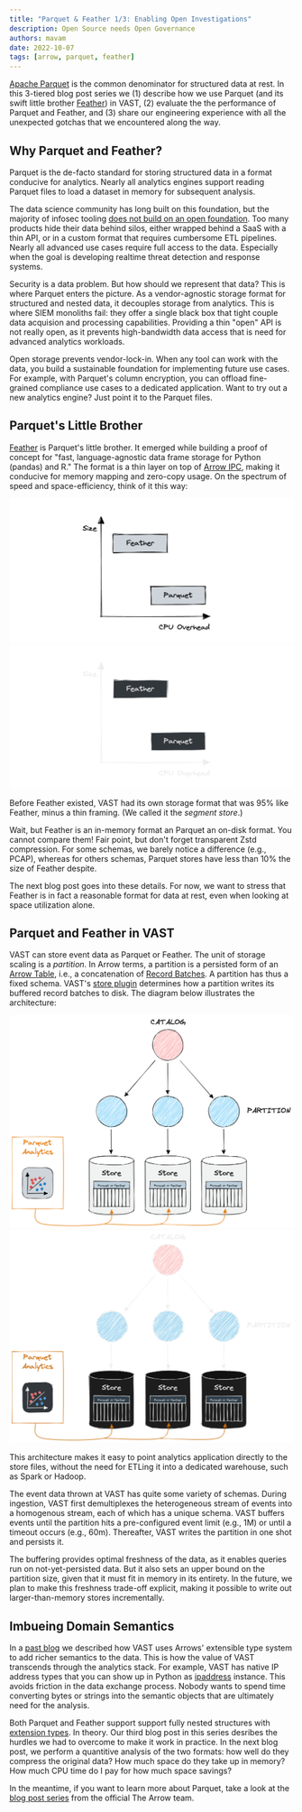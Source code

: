```yaml
---
title: "Parquet & Feather 1/3: Enabling Open Investigations"
description: Open Source needs Open Governance
authors: mavam
date: 2022-10-07
tags: [arrow, parquet, feather]
---
```


[Apache Parquet][parquet] is the common denominator for structured data at rest.
In this 3-tiered blog post series we (1) describe how we use Parquet (and its
swift little brother [Feather][feather]) in VAST, (2) evaluate the the
performance of Parquet and Feather, and (3) share our engineering experience
with all the unexpected gotchas that we encountered along the way.

[parquet]: https://parquet.apache.org/
[feather]: https://arrow.apache.org/docs/python/feather.html

<!--truncate-->

## Why Parquet and Feather?

Parquet is the de-facto standard for storing structured data in a format
conducive for analytics. Nearly all analytics engines support reading Parquet
files to load a dataset in memory for subsequent analysis.

The data science community has long built on this foundation, but the majority
of infosec tooling [does not build on an open
foundation](/docs/about/vision#the-soc-architecture-maze). Too many
products hide their data behind silos, either wrapped behind a SaaS with a thin
API, or in a custom format that requires cumbersome ETL pipelines. Nearly all
advanced use cases require full access to the data. Especially when
the goal is developing realtime threat detection and response systems.

Security is a data problem. But how should we represent that data? This is where
Parquet enters the picture. As a vendor-agnostic storage format for structured
and nested data, it decouples storage from analytics. This is where SIEM
monoliths fail: they offer a single black box that tight couple data acquision
and processing capabilities. Providing a thin "open" API is not really open, as
it prevents high-bandwidth data access that is need for advanced analytics
workloads.

Open storage prevents vendor-lock-in. When any tool can work with the data, you
build a sustainable foundation for implementing future use cases. For example,
with Parquet's column encryption, you can offload fine-grained compliance use
cases to a dedicated application. Want to try out a new analytics engine? Just
point it to the Parquet files.

## Parquet's Little Brother

[Feather][feather] is Parquet's little brother. It emerged while building a
proof of concept for "fast, language-agnostic data frame storage for Python
(pandas) and R." The format is a thin layer on top of [Arrow
IPC](https://arrow.apache.org/docs/python/ipc.html#ipc), making it conducive for
memory mapping and zero-copy usage. On the spectrum of speed and
space-efficiency, think of it this way:

![Parquet vs. Feather](parquet-vs-feather.light.png#gh-light-mode-only)
![Parquet vs. Feather](parquet-vs-feather.dark.png#gh-dark-mode-only)

Before Feather existed, VAST had its own storage format that was 95% like
Feather, minus a thin framing. (We called it the *segment store*.)

Wait, but Feather is an in-memory format an Parquet an on-disk format. You
cannot compare them! Fair point, but don't forget transparent Zstd compression.
For some schemas, we barely notice a difference (e.g., PCAP), whereas for others
schemas, Parquet stores have less than 10% the size of Feather despite.

The next blog post goes into these details. For now, we want to stress that
Feather is in fact a reasonable format for data at rest, even when looking at
space utilization alone.

## Parquet and Feather in VAST

VAST can store event data as Parquet or Feather. The unit of storage scaling is
a *partition*. In Arrow terms, a partition is a persisted form of an [Arrow
Table][arrow-table], i.e., a concatenation of [Record
Batches][arrow-record-batch]. A partition has thus a fixed schema. VAST's [store
plugin][store-plugin] determines how a partition writes its buffered record
batches to disk. The diagram below illustrates the architecture:

![Parquet Analytics](parquet-analytics.light.png#gh-light-mode-only)
![Parquet Analytics](parquet-analytics.dark.png#gh-dark-mode-only)

[arrow-table]: https://arrow.apache.org/docs/python/data.html#tables
[arrow-record-batch]: https://arrow.apache.org/docs/python/data.html#record-batches
[store-plugin]: /docs/understand/architecture/plugins#store

This architecture makes it easy to point analytics application directly to the
store files, without the need for ETLing it into a dedicated warehouse, such as
Spark or Hadoop.

The event data thrown at VAST has quite some variety of schemas. During
ingestion, VAST first demultiplexes the heterogeneous stream of events into a
homogenous stream, each of which has a unique schema. VAST buffers events until
the partition hits a pre-configured event limit (e.g., 1M) or until a timeout
occurs (e.g., 60m). Thereafter, VAST writes the partition in one shot and
persists it.

The buffering provides optimal freshness of the data, as it enables queries run
on not-yet-persisted data. But it also sets an upper bound on the partition
size, given that it must fit in memory in its entirety. In the future, we plan
to make this freshness trade-off explicit, making it possible to write out
larger-than-memory stores incrementally.

## Imbueing Domain Semantics

In a [past blog][blog-arrow] we described how VAST uses Arrows' extensible
type system to add richer semantics to the data. This is how the value of VAST
transcends through the analytics stack. For example, VAST has native IP address
types that you can show up in Python as [ipaddress][ipaddress] instance. This
avoids friction in the data exchange process. Nobody wants to spend time
converting bytes or strings into the semantic objects that are ultimately need
for the analysis.

[blog-arrow]: /blog/apache-arrow-as-platform-for-security-data-engineering
[ipaddress]: https://docs.python.org/3/library/ipaddress.html

Both Parquet and Feather support support fully nested structures with [extension
types][arrow-extension-types]. In theory. Our third blog post in this series
desribes the hurdles we had to overcome to make it work in practice. In the next
blog post, we perform a quantitive analysis of the two formats: how well do they
compress the original data? How much space do they take up in memory? How much
CPU time do I pay for how much space savings?

[arrow-extension-types]: https://arrow.apache.org/docs/format/Columnar.html#extension-types

In the meantime, if you want to learn more about Parquet, take a look at the
[blog post series][arrow-parquet-blog] from the official The Arrow team.

[arrow-parquet-blog]: https://arrow.apache.org/blog/2022/10/05/arrow-parquet-encoding-part-1/
